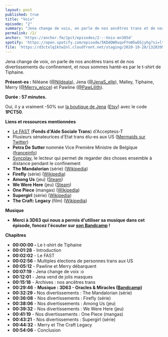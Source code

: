 ```yaml
---
layout: post
published: true
title: "Voix"
episode: "2"
summary: "Jena change de voix, on parle de nos ancêtres trans et de nos divertissements du confinement, et nous sommes hanté-es par le t-shirt de Tiphaine."
permalink: /2/
anchor: 'https://anchor.fm/1pct/episodes/2---Voix-en385d'
spotify: 'https://open.spotify.com/episode/5KDdQW9uqvFYoW5wEGjyhg?si=lt1RVLHmQ0C22H-05ovx_w'
file: 'https://d3ctxlq1ktw2nl.cloudfront.net/staging/2020-10-28/132839949-44100-2-6c601e2abd647.m4a'
---
```

<p>Jena change de voix, on parle de nos ancêtres trans et de nos divertissements du confinement, et nous sommes hanté-es par le t-shirt de Tiphaine.</p>

<!--more-->

<p><strong>Présent-es :</strong> Niléane (<a href="https://twitter.com/Nildeala">@Nildeala</a>), Jena (<a href="https://twitter.com/JenaS_elle">@JenaS_elle</a>), Malley, Tiphaine, Merry (<a href="https://twitter.com/Merry_wicce">@Merry_wicce</a>) et Pawline (<a href="https://twitter.com/PawLilith">@PawLilith</a>).</p>
<p><strong>Durée : 57 minutes.</strong></p>
<p>Oui, il y a vraiment -50% sur <a href="https://www.etsy.com/fr/shop/Polyarmure">la boutique de Jena</a> (<a href="https://www.etsy.com/fr/shop/Polyarmure">Etsy</a>) avec le code <strong>1PCT50</strong>.</p>
<p><strong>Liens et ressources mentionnées</strong></p>
<ul>
 <li><a href="https://www.acceptess-t.com/aide-sociale">Le FAST</a> (<strong>Fonds d'Aide Sociale Trans</strong>) d'Acceptess-T&nbsp;</li>
 <li>Plusieurs sénateurices d'Etat trans élu-es aux US (<a href="https://twitter.com/mermaids_gender/status/1325015138085330946?s=21">Mermaids sur Twitter</a>)&nbsp;</li>
 <li><strong>Petra De Sutter </strong>nommée Vice Première Ministre de Belgique (<a href="https://www.francetvinfo.fr/societe/lgbt/video-petra-de-sutter-une-femme-transgenre-nommee-ministre_4189259.html">franceinfo</a>)</li>
 <li><a href="https://syncplay.pl">Syncplay</a>, le lecteur qui permet de regarder des choses ensemble à distance pendant le confinement&nbsp;</li>
  <li><strong>The Mandalorian</strong> (série) (<a href="https://fr.wikipedia.org/wiki/The_Mandalorian">Wikipedia</a>)</li>
  <li><strong>Firefly</strong> (série) (<a href="https://fr.wikipedia.org/wiki/Firefly_(série_télévisée)">Wikipedia</a>)</li>
  <li><strong>Among Us</strong> (jeu) (<a href="https://store.steampowered.com/app/945360/Among_Us/">Steam</a>)</li>
  <li><strong>We Were Here</strong> (jeu) (<a href="https://store.steampowered.com/app/582500/We_Were_Here/">Steam</a>)</li>
  <li><strong>One Piece</strong> (mangas) (<a href="https://fr.wikipedia.org/wiki/One_Piece">Wikipedia</a>)</li>
  <li><strong>Supergirl</strong> (série) (<a href="https://fr.wikipedia.org/wiki/Supergirl_(série_télévisée)">Wikipedia</a>)</li>
  <li><strong>The Craft: Legacy </strong>(film) (<a href="https://fr.wikipedia.org/wiki/The_Craft_:_Les_Nouvelles_sorcières">Wikipedia</a>)</li>
</ul>
<p><strong>Musique</strong></p>
<ul>
  <li><strong>Merci à 3D63 qui nous a permis d'utiliser sa musique dans cet épisode, foncez l'écouter sur </strong><a href="https://3d63.bandcamp.com/album/analog-hack"><strong>son Bandcamp</strong></a><strong> !</strong></li>
</ul>
<p><strong>Chapitres</strong></p>
<ul>
  <li><strong>00:00:00 - </strong>Le t-shirt de Tiphaine</li>
  <li><strong>00:01:28</strong> - Introduction</li>
  <li><strong>00:02:02</strong> - Le FAST</li>
  <li><strong>00:02:56</strong> - Multiples élections de personnes trans aux US</li>
  <li><strong>00:05:12</strong> - Pawline et Merry débarquent</li>
  <li><strong>00:07:19</strong> - Jena change de voix :o</li>
  <li><strong>00:12:01</strong> - Jena vend de jolis masques</li>
  <li><strong>00:15:18</strong> - Archives : nos ancêtres trans</li>
  <li><strong>00:29:46</strong> - <strong>Musique : 3D63 - Oracles &amp; Miracles (</strong><a href="https://3d63.bandcamp.com/album/analog-hack"><strong>Bandcamp</strong></a><strong>)</strong></li>
  <li><strong>00:32:29 - </strong>Nos divertissements : The Mandalorian (série)</li>
  <li><strong>00:36:08</strong> - Nos divertissements : Firefly (série)</li>
  <li><strong>00:38:06</strong> - Nos divertissements : Among Us (jeu)</li>
  <li><strong>00:39:32</strong> - Nos divertissements : We Were Here (jeu)</li>
  <li><strong>00:41:19</strong> - Nos divertissements : One Piece (mangas)</li>
  <li><strong>00:43:21</strong> - Nos divertissements : Supergirl (série)</li>
  <li><strong>00:44:32</strong> - Merry et The Craft Legacy</li>
  <li><strong>00:54:06</strong> - Conclusion</li>
</ul>
